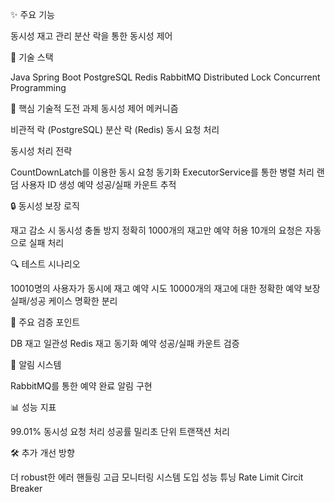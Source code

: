 ✨ 주요 기능

동시성 재고 관리
분산 락을 통한 동시성 제어

🔧 기술 스택

Java Spring Boot
PostgreSQL
Redis
RabbitMQ
Distributed Lock
Concurrent Programming

🌟 핵심 기술적 도전 과제
동시성 제어 메커니즘

비관적 락 (PostgreSQL)
분산 락 (Redis)
동시 요청 처리 

동시성 처리 전략

CountDownLatch를 이용한 동시 요청 동기화
ExecutorService를 통한 병렬 처리
랜덤 사용자 ID 생성
예약 성공/실패 카운트 추적

🔒 동시성 보장 로직

재고 감소 시 동시성 충돌 방지
정확히 1000개의 재고만 예약 허용
10개의 요청은 자동으로 실패 처리

🔍 테스트 시나리오

10010명의 사용자가 동시에 재고 예약 시도
10000개의 재고에 대한 정확한 예약 보장
실패/성공 케이스 명확한 분리

🎯 주요 검증 포인트

DB 재고 일관성
Redis 재고 동기화
예약 성공/실패 카운트 검증

📡 알림 시스템

RabbitMQ를 통한 예약 완료 알림 구현

📊 성능 지표

99.01% 동시성 요청 처리 성공률
밀리초 단위 트랜잭션 처리

🛠 추가 개선 방향

더 robust한 에러 핸들링
고급 모니터링 시스템 도입
성능 튜닝
Rate Limit
Circit Breaker
